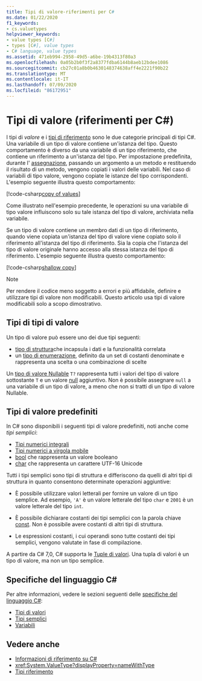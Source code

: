```yaml
---
title: Tipi di valore-riferimenti per C#
ms.date: 01/22/2020
f1_keywords:
- cs.valuetypes
helpviewer_keywords:
- value types [C#]
- types [C#], value types
- C# language, value types
ms.assetid: 471eb994-2958-49d5-a6be-19b4313f80a3
ms.openlocfilehash: 0a05b2b0f3f2a8377fdba6144b8aeb12bdee1086
ms.sourcegitcommit: cb27c01a8b0b4630148374638aff4e2221f90b22
ms.translationtype: MT
ms.contentlocale: it-IT
ms.lasthandoff: 07/09/2020
ms.locfileid: "86172951"
---
```

# <a name="value-types-c-reference"></a>Tipi di valore (riferimenti per C#)

I tipi di *valore* e i [tipi di riferimento](../keywords/reference-types.md) sono le due categorie principali di tipi C#. Una variabile di un tipo di valore contiene un'istanza del tipo. Questo comportamento è diverso da una variabile di un tipo riferimento, che contiene un riferimento a un'istanza del tipo. Per impostazione predefinita, durante l' [assegnazione](../operators/assignment-operator.md), passando un argomento a un metodo e restituendo il risultato di un metodo, vengono copiati i valori delle variabili. Nel caso di variabili di tipo valore, vengono copiate le istanze del tipo corrispondenti. L'esempio seguente illustra questo comportamento:

[!code-csharp[copy of values](snippets/ValueTypes.cs#ValueTypeCopied)]

Come illustrato nell'esempio precedente, le operazioni su una variabile di tipo valore influiscono solo su tale istanza del tipo di valore, archiviata nella variabile.

Se un tipo di valore contiene un membro dati di un tipo di riferimento, quando viene copiata un'istanza del tipo di valore viene copiato solo il riferimento all'istanza del tipo di riferimento. Sia la copia che l'istanza del tipo di valore originale hanno accesso alla stessa istanza del tipo di riferimento. L'esempio seguente illustra questo comportamento:

[!code-csharp[shallow copy](snippets/ValueTypes.cs#ShallowCopy)]

> [!NOTE]
> Per rendere il codice meno soggetto a errori e più affidabile, definire e utilizzare tipi di valore non modificabili. Questo articolo usa tipi di valore modificabili solo a scopo dimostrativo.

## <a name="kinds-of-value-types"></a>Tipi di tipi di valore

Un tipo di valore può essere uno dei due tipi seguenti:

- [tipo di struttura](struct.md)che incapsula i dati e la funzionalità correlata
- un [tipo di enumerazione](enum.md), definito da un set di costanti denominate e rappresenta una scelta o una combinazione di scelte

Un [tipo di valore Nullable](nullable-value-types.md) `T?` rappresenta tutti i valori del tipo di valore sottostante `T` e un valore [null](../keywords/null.md) aggiuntivo. Non è possibile assegnare `null` a una variabile di un tipo di valore, a meno che non si tratti di un tipo di valore Nullable.

## <a name="built-in-value-types"></a>Tipi di valore predefiniti

In C# sono disponibili i seguenti tipi di valore predefiniti, noti anche come *tipi semplici*:

- [Tipi numerici integrali](integral-numeric-types.md)
- [Tipi numerici a virgola mobile](floating-point-numeric-types.md)
- [bool](bool.md) che rappresenta un valore booleano
- [char](char.md) che rappresenta un carattere UTF-16 Unicode

Tutti i tipi semplici sono tipi di struttura e differiscono da quelli di altri tipi di struttura in quanto consentono determinate operazioni aggiuntive:

- È possibile utilizzare valori letterali per fornire un valore di un tipo semplice. Ad esempio, `'A'` è un valore letterale del tipo `char` e `2001` è un valore letterale del tipo `int`.

- È possibile dichiarare costanti dei tipi semplici con la parola chiave [const](../keywords/const.md). Non è possibile avere costanti di altri tipi di struttura.

- Le espressioni costanti, i cui operandi sono tutte costanti dei tipi semplici, vengono valutate in fase di compilazione.

A partire da C# 7,0, C# supporta le [Tuple di valori](value-tuples.md). Una tupla di valori è un tipo di valore, ma non un tipo semplice.

## <a name="c-language-specification"></a>Specifiche del linguaggio C#

Per altre informazioni, vedere le sezioni seguenti delle [specifiche del linguaggio C#](~/_csharplang/spec/introduction.md):

- [Tipi di valori](~/_csharplang/spec/types.md#value-types)
- [Tipi semplici](~/_csharplang/spec/types.md#simple-types)
- [Variabili](~/_csharplang/spec/variables.md)

## <a name="see-also"></a>Vedere anche

- [Informazioni di riferimento su C#](../index.md)
- <xref:System.ValueType?displayProperty=nameWithType>
- [Tipi riferimento](../keywords/reference-types.md)
